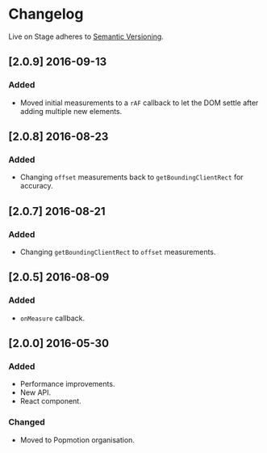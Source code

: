 # Changelog

Live on Stage adheres to [Semantic Versioning](http://semver.org/).

## [2.0.9] 2016-09-13

### Added
- Moved initial measurements to a `rAF` callback to let the DOM settle after adding multiple new elements.

## [2.0.8] 2016-08-23

### Added
- Changing `offset` measurements back to `getBoundingClientRect` for accuracy.

## [2.0.7] 2016-08-21

### Added
- Changing `getBoundingClientRect` to `offset` measurements.

## [2.0.5] 2016-08-09

### Added
- `onMeasure` callback.

## [2.0.0] 2016-05-30

### Added
- Performance improvements.
- New API.
- React component.

### Changed
- Moved to Popmotion organisation.
